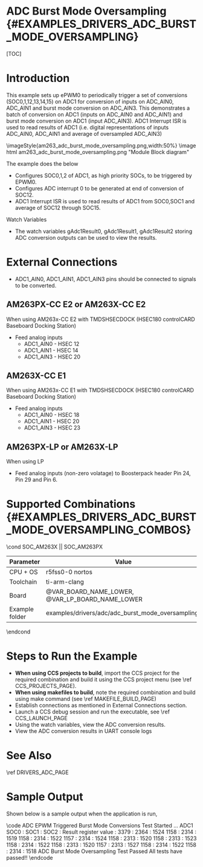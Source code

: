 # ADC Burst Mode Oversampling {#EXAMPLES_DRIVERS_ADC_BURST_MODE_OVERSAMPLING}

[TOC]

# Introduction

This example sets up ePWM0 to periodically trigger a set of conversions (SOC0,1,12,13,14,15) on ADC1 for conversion of inputs on ADC_AIN0, ADC_AIN1 and burst mode conversion on ADC_AIN3. This demonstrates a batch of conversion on ADC1 (inputs on ADC_AIN0 and ADC_AIN1) and burst mode conversion on ADC1 (input ADC_AIN3). ADC1 Interrupt ISR is used to read results of ADC1 (i.e. digital representations of inputs ADC_AIN0, ADC_AIN1 and average of oversampled ADC_AIN3)

\imageStyle{am263_adc_burst_mode_oversampling.png,width:50%}
\image html am263_adc_burst_mode_oversampling.png "Module Block diagram"

The example does the below
- Configures SOC0,1,2 of ADC1, as high priority SOCs, to be triggered by EPWM0.
- Configures ADC interrupt 0 to be generated at end of conversion of SOC12.
- ADC1 Interrupt ISR is used to read results of ADC1 from SOC0,SOC1 and average of SOC12 through SOC15.

Watch  Variables
- The watch variables gAdc1Result0, gAdc1Result1, gAdc1Result2 storing ADC conversion outputs can be used to view the results.

# External Connections
- ADC1_AIN0, ADC1_AIN1, ADC1_AIN3 pins should be connected to signals to be converted.

## AM263PX-CC E2 or AM263X-CC E2
When using AM263x-CC E2 with TMDSHSECDOCK (HSEC180 controlCARD Baseboard Docking Station)
- Feed analog inputs
    - ADC1_AIN0 - HSEC 12
    - ADC1_AIN1 - HSEC 14
    - ADC1_AIN3 - HSEC 20

## AM263X-CC E1
When using AM263x-CC E1 with TMDSHSECDOCK (HSEC180 controlCARD Baseboard Docking Station)
- Feed analog inputs
    - ADC1_AIN0 - HSEC 18
    - ADC1_AIN1 - HSEC 20
    - ADC1_AIN3 - HSEC 23


## AM263PX-LP or AM263X-LP
When using LP
- Feed analog inputs (non-zero volatage) to Boosterpack header Pin 24, Pin 29 and Pin 6.


# Supported Combinations {#EXAMPLES_DRIVERS_ADC_BURST_MODE_OVERSAMPLING_COMBOS}

\cond SOC_AM263X || SOC_AM263PX

 Parameter      | Value
 ---------------|-----------
 CPU + OS       | r5fss0-0 nortos
 Toolchain      | ti-arm-clang
 Board          | @VAR_BOARD_NAME_LOWER, @VAR_LP_BOARD_NAME_LOWER
 Example folder | examples/drivers/adc/adc_burst_mode_oversampling/

\endcond

# Steps to Run the Example

- **When using CCS projects to build**, import the CCS project for the required combination
  and build it using the CCS project menu (see \ref CCS_PROJECTS_PAGE).
- **When using makefiles to build**, note the required combination and build using
  make command (see \ref MAKEFILE_BUILD_PAGE)
- Establish connections as mentioned in External Connections section.
- Launch a CCS debug session and run the executable, see \ref CCS_LAUNCH_PAGE
- Using the watch variables, view the ADC conversion results.
- View the ADC conversion results in UART console logs

# See Also

\ref DRIVERS_ADC_PAGE

# Sample Output

Shown below is a sample output when the application is run,

\code
ADC EPWM Triggered Burst Mode Conversions Test Started ...
ADC1 SOC0 : SOC1 : SOC2 : Result register value :
3379 : 2364 : 1524
1158 : 2314 : 1519
1158 : 2314 : 1522
1157 : 2314 : 1524
1158 : 2313 : 1520
1158 : 2313 : 1523
1158 : 2314 : 1522
1158 : 2313 : 1520
1157 : 2313 : 1527
1158 : 2314 : 1522
1158 : 2314 : 1518
ADC Burst Mode Oversampling Test Passed
All tests have passed!!
\endcode
